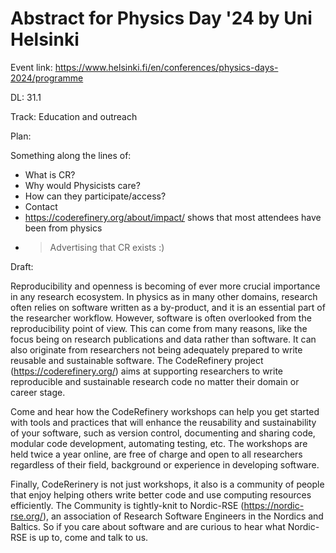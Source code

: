# Abstract for Physics Day '24 by Uni Helsinki

Event link: https://www.helsinki.fi/en/conferences/physics-days-2024/programme

DL: 31.1

Track: Education and outreach 

Plan:

Something along the lines of: 
- What is CR?
- Why would Physicists care?
- How can they participate/access?
- Contact
- https://coderefinery.org/about/impact/ shows that most attendees have been from physics
- > Advertising that CR exists :) 

Draft:

Reproducibility and openness is becoming of ever more crucial importance in
any research ecosystem. In physics as in many other domains, research often
relies on software written as a by-product, and it is an essential part of the
researcher workflow. However, software is often overlooked from the
reproducibility point of view. This can come from many reasons, like the focus
being on research publications and data rather than software. It can also
originate from researchers not being adequately prepared to write reusable and
sustainable software. The CodeRefinery project (https://coderefinery.org/)
aims at supporting researchers to write reproducible and sustainable research
code no matter their domain or career stage.

Come and hear how the CodeRefinery workshops can help you get started with
tools and practices that will enhance the reusability and sustainability of
your software, such as version control, documenting and sharing code, modular
code development, automating testing, etc. The workshops are held twice a year
online, are free of charge and open to all researchers regardless of their
field, background or experience in developing software.

Finally, CodeRerinery is not just workshops, it also is a community of people
that enjoy helping others write better code and use computing resources
efficiently. The Community is tightly-knit to Nordic-RSE
(https://nordic-rse.org/), an association of Research Software Engineers in
the Nordics and Baltics. So if you care about software and are curious to hear
what Nordic-RSE is up to, come and talk to us.

